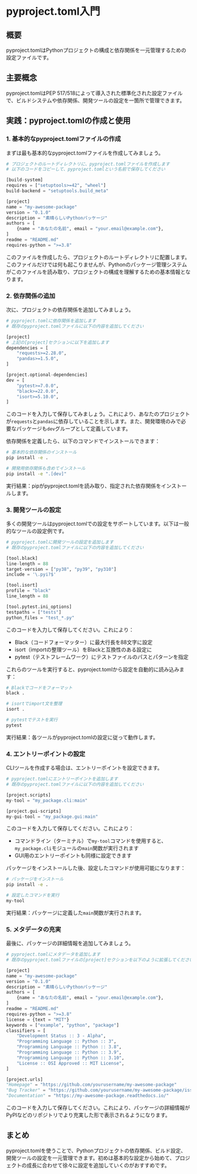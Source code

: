 # pyproject.toml入門

## 概要
pyproject.tomlはPythonプロジェクトの構成と依存関係を一元管理するための設定ファイルです。

## 主要概念
pyproject.tomlはPEP 517/518によって導入された標準化された設定ファイルで、ビルドシステムや依存関係、開発ツールの設定を一箇所で管理できます。

## 実践：pyproject.tomlの作成と使用

### 1. 基本的なpyproject.tomlファイルの作成

まずは最も基本的なpyproject.tomlファイルを作成してみましょう。

```python
# プロジェクトのルートディレクトリに、pyproject.tomlファイルを作成します
# 以下のコードをコピーして、pyproject.tomlという名前で保存してください

[build-system]
requires = ["setuptools>=42", "wheel"]
build-backend = "setuptools.build_meta"

[project]
name = "my-awesome-package"
version = "0.1.0"
description = "素晴らしいPythonパッケージ"
authors = [
    {name = "あなたの名前", email = "your.email@example.com"},
]
readme = "README.md"
requires-python = ">=3.8"
```

このファイルを作成したら、プロジェクトのルートディレクトリに配置します。このファイルだけでは何も起こりませんが、Pythonのパッケージ管理システムがこのファイルを読み取り、プロジェクトの構成を理解するための基本情報となります。

### 2. 依存関係の追加

次に、プロジェクトの依存関係を追加してみましょう。

```python
# pyproject.tomlに依存関係を追加します
# 既存のpyproject.tomlファイルに以下の内容を追加してください

[project]
# 上記の[project]セクションに以下を追加します
dependencies = [
    "requests>=2.28.0",
    "pandas>=1.5.0",
]

[project.optional-dependencies]
dev = [
    "pytest>=7.0.0",
    "black>=22.0.0",
    "isort>=5.10.0",
]
```

このコードを入力して保存してみましょう。これにより、あなたのプロジェクトが`requests`と`pandas`に依存していることを示します。また、開発環境のみで必要なパッケージも`dev`グループとして定義しています。

依存関係を定義したら、以下のコマンドでインストールできます：

```bash
# 基本的な依存関係のインストール
pip install -e .

# 開発用依存関係も含めてインストール
pip install -e ".[dev]"
```

実行結果：pipがpyproject.tomlを読み取り、指定された依存関係をインストールします。

### 3. 開発ツールの設定

多くの開発ツールはpyproject.tomlでの設定をサポートしています。以下は一般的なツールの設定例です。

```python
# pyproject.tomlに開発ツールの設定を追加します
# 既存のpyproject.tomlファイルに以下の内容を追加してください

[tool.black]
line-length = 88
target-version = ["py38", "py39", "py310"]
include = '\.pyi?$'

[tool.isort]
profile = "black"
line_length = 88

[tool.pytest.ini_options]
testpaths = ["tests"]
python_files = "test_*.py"
```

このコードを入力して保存してください。これにより：
- Black（コードフォーマッター）に最大行長を88文字に設定
- isort（importの整理ツール）をBlackと互換性のある設定に
- pytest（テストフレームワーク）にテストファイルのパスとパターンを指定

これらのツールを実行すると、pyproject.tomlから設定を自動的に読み込みます：

```bash
# Blackでコードをフォーマット
black .

# isortでimport文を整理
isort .

# pytestでテストを実行
pytest
```

実行結果：各ツールがpyproject.tomlの設定に従って動作します。

### 4. エントリーポイントの設定

CLIツールを作成する場合は、エントリーポイントを設定できます。

```python
# pyproject.tomlにエントリーポイントを追加します
# 既存のpyproject.tomlファイルに以下の内容を追加してください

[project.scripts]
my-tool = "my_package.cli:main"

[project.gui-scripts]
my-gui-tool = "my_package.gui:main"
```

このコードを入力して保存してください。これにより：
- コマンドライン（ターミナル）で`my-tool`コマンドを使用すると、`my_package.cli`モジュールの`main`関数が実行されます
- GUI用のエントリーポイントも同様に設定できます

パッケージをインストールした後、設定したコマンドが使用可能になります：

```bash
# パッケージをインストール
pip install -e .

# 設定したコマンドを実行
my-tool
```

実行結果：パッケージに定義した`main`関数が実行されます。

### 5. メタデータの充実

最後に、パッケージの詳細情報を追加してみましょう。

```python
# pyproject.tomlにメタデータを追加します
# 既存のpyproject.tomlファイルの[project]セクションを以下のように拡張してください

[project]
name = "my-awesome-package"
version = "0.1.0"
description = "素晴らしいPythonパッケージ"
authors = [
    {name = "あなたの名前", email = "your.email@example.com"},
]
readme = "README.md"
requires-python = ">=3.8"
license = {text = "MIT"}
keywords = ["example", "python", "package"]
classifiers = [
    "Development Status :: 3 - Alpha",
    "Programming Language :: Python :: 3",
    "Programming Language :: Python :: 3.8",
    "Programming Language :: Python :: 3.9",
    "Programming Language :: Python :: 3.10",
    "License :: OSI Approved :: MIT License",
]

[project.urls]
"Homepage" = "https://github.com/yourusername/my-awesome-package"
"Bug Tracker" = "https://github.com/yourusername/my-awesome-package/issues"
"Documentation" = "https://my-awesome-package.readthedocs.io/"
```

このコードを入力して保存してください。これにより、パッケージの詳細情報がPyPIなどのリポジトリでより充実した形で表示されるようになります。

## まとめ

pyproject.tomlを使うことで、Pythonプロジェクトの依存関係、ビルド設定、開発ツールの設定を一元管理できます。初めは基本的な設定から始めて、プロジェクトの成長に合わせて徐々に設定を追加していくのがおすすめです。
